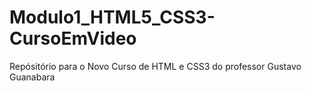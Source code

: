 # Modulo1_HTML5_CSS3-CursoEmVideo
 Repósitório para o Novo Curso de HTML e CSS3 do professor Gustavo Guanabara
